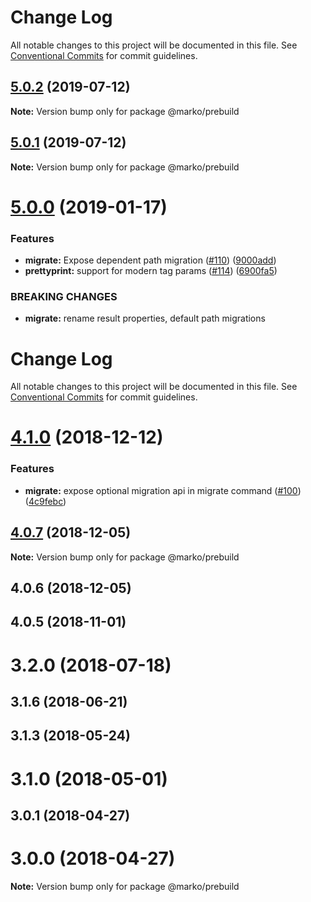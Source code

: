 # Change Log

All notable changes to this project will be documented in this file.
See [Conventional Commits](https://conventionalcommits.org) for commit guidelines.

## [5.0.2](https://github.com/marko-js/cli/compare/@marko/prebuild@5.0.1...@marko/prebuild@5.0.2) (2019-07-12)

**Note:** Version bump only for package @marko/prebuild





## [5.0.1](https://github.com/marko-js/cli/compare/@marko/prebuild@5.0.0...@marko/prebuild@5.0.1) (2019-07-12)

**Note:** Version bump only for package @marko/prebuild





<a name="5.0.0"></a>
# [5.0.0](https://github.com/marko-js/cli/compare/@marko/prebuild@4.1.0...@marko/prebuild@5.0.0) (2019-01-17)


### Features

* **migrate:** Expose dependent path migration ([#110](https://github.com/marko-js/cli/issues/110)) ([9000add](https://github.com/marko-js/cli/commit/9000add))
* **prettyprint:** support for modern tag params ([#114](https://github.com/marko-js/cli/issues/114)) ([6900fa5](https://github.com/marko-js/cli/commit/6900fa5))


### BREAKING CHANGES

* **migrate:** rename result properties, default path migrations




# Change Log

All notable changes to this project will be documented in this file.
See [Conventional Commits](https://conventionalcommits.org) for commit guidelines.

# [4.1.0](https://github.com/marko-js/cli/compare/@marko/prebuild@4.0.7...@marko/prebuild@4.1.0) (2018-12-12)


### Features

* **migrate:** expose optional migration api in migrate command ([#100](https://github.com/marko-js/cli/issues/100)) ([4c9febc](https://github.com/marko-js/cli/commit/4c9febc))





## [4.0.7](https://github.com/marko-js/cli/compare/@marko/prebuild@4.0.6...@marko/prebuild@4.0.7) (2018-12-05)

**Note:** Version bump only for package @marko/prebuild





## 4.0.6 (2018-12-05)



## 4.0.5 (2018-11-01)



# 3.2.0 (2018-07-18)



## 3.1.6 (2018-06-21)



## 3.1.3 (2018-05-24)



# 3.1.0 (2018-05-01)



## 3.0.1 (2018-04-27)



# 3.0.0 (2018-04-27)

**Note:** Version bump only for package @marko/prebuild
